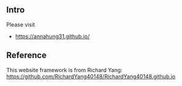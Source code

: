 

## Intro
Please visit
* https://annahung31.github.io/


## Reference
This website framework is from Richard Yang:
https://github.com/RichardYang40148/RichardYang40148.github.io 